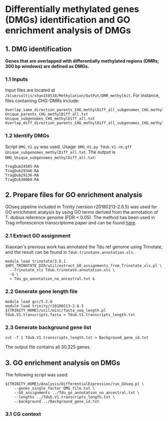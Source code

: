 # Differentially methylated genes (DMGs) identification and GO enrichment analysis of DMGs
## 1. DMG identification
**Genes that are overlapped with differentially methylated regions (DMRs; 300 bp windows) are defined as DMGs.**
### 1.1 Inputs
Input files are located at `/blue/soltis/shan158538/Methylation/OutPut/DMR_methylkit`. For instance, files containing CHG-DMRs include:
```
Overlap_same_direction_parents_CHG_methylDiff_all_subgenomes_CHG_methylDiff_all.txt
Unique_parents_CHG_methylDiff_all.txt
Unique_subgenomes_CHG_methylDiff_all.txt
Overlap_diff_direction_parents_CHG_methylDiff_all_subgenomes_CHG_methylDiff_all.txt
```
### 1.2 Identify DMGs
Script `DMG_V1.py` was used. Usage: `DMG_V1.py Tdub.V1.rm.gff Unique_subgenomes_methylDiff_all.txt`. The output is `DMG_Unique_subgenomes_methylDiff_all.txt`:
```
TragDub24505-RA
TragDub19346-RA
TragDub29136-RA
TragDub30060-RA
```
## 2. Prepare files for GO enrichment analysis
GOseq pipeline included in Trinity (version r20180213-2.6.5) was used for GO enrichment analysis by using GO terms derived from the annotation of T. dubius reference genome (FDR < 0.05). The method has been used in Trag inflorescence transcriptome paper and can be found [here](https://github.com/GatorShan/Tragopogon-Inflorescence-RNA-seq-Analysis/tree/master/Annotation/GO_enrichment#gene-ontology-enrichment-analysis).
### 2.1 Extract GO assignment
Xiaoxian's previous work has annotated the Tdu ref genome using Trinotate, and the result can be found in `Tdub.trinotate.annotation.xls`.
```
module load trinotate/3.0.1
$HPC_TRINOTATE_DIR/util/extract_GO_assignments_from_Trinotate_xls.pl \
  --Trinotate_xls Tdub.trinotate.annotation.xls \
  -G \
  > Tdu_go_annotation_no_ancestral.txt &
```
### 2.2 Generate gene length file
```
module load gcc/5.2.0
module load trinity/r20180213-2.6.5
${TRINITY_HOME}/util/misc/fasta_seq_length.pl Tdub.V1.transcripts.fasta > Tdub.V1.transcripts_length.txt
```
### 2.3 Generate background gene list
```
cut -f 1 Tdub.V1.transcripts_length.txt > Background_gene_id.txt
```
The output file contains all 30,325 genes.
## 3. GO enrichment analysis on DMGs
The following script was used:
```
${TRINITY_HOME}/Analysis/DifferentialExpression/run_GOseq.pl \
    --genes_single_factor DMG_file.txt \
    --GO_assignments ../Tdu_go_annotation_no_ancestral.txt \
    --lengths ../Tdub.V1.transcripts_length.txt \
    --background ../Background_gene_id.txt
```
### 3.1 CG context
